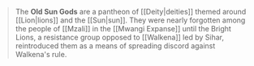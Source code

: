 > The **Old Sun Gods** are a pantheon of [[Deity|deities]] themed around [[Lion|lions]] and the [[Sun|sun]]. They were nearly forgotten among the people of [[Mzali]] in the [[Mwangi Expanse]] until the Bright Lions, a resistance group opposed to [[Walkena]] led by Sihar, reintroduced them as a means of spreading discord against Walkena's rule.









